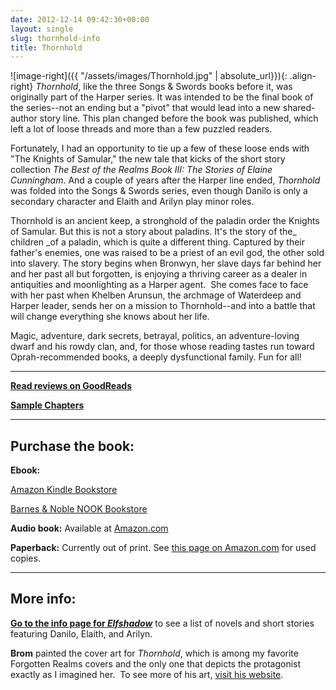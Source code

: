 ```yaml
---
date: 2012-12-14 09:42:30+00:00
layout: single
slug: thornhold-info
title: Thornhold
---
```


![image-right]({{ "/assets/images/Thornhold.jpg" | absolute_url}}){: .align-right} _Thornhold_, like the three Songs & Swords books before it, was originally part of the Harper series. It was intended to be the final book of the series--not an ending but a "pivot" that would lead into a new shared-author story line. This plan changed before the book was published, which left a lot of loose threads and more than a few puzzled readers.

Fortunately, I had an opportunity to tie up a few of these loose ends with "The Knights of Samular," the new tale that kicks of the short story collection _The Best of the Realms Book III: The Stories of Elaine Cunningham_. And a couple of years after the Harper line ended, _Thornhold_ was folded into the Songs & Swords series, even though Danilo is only a secondary character and Elaith and Arilyn play minor roles.

Thornhold is an ancient keep, a stronghold of the paladin order the Knights of Samular. But this is not a story about paladins. It's the story of the_ children _of a paladin, which is quite a different thing. Captured by their father's enemies, one was raised to be a priest of an evil god, the other sold into slavery. The story begins when Bronwyn, her slave days far behind her and her past all but forgotten, is enjoying a thriving career as a dealer in antiquities and moonlighting as a Harper agent.  She comes face to face with her past when Khelben Arunsun, the archmage of Waterdeep and Harper leader, sends her on a mission to Thornhold--and into a battle that will change everything she knows about her life.

Magic, adventure, dark secrets, betrayal, politics, an adventure-loving dwarf and his rowdy clan, and, for those whose reading tastes run toward Oprah-recommended books, a deeply dysfunctional family. Fun for all!

***

**[Read reviews on GoodReads](http://www.goodreads.com/book/show/19858.Thornhold)**

**[Sample Chapters](http://books.google.com/books?id=Q59PG9FEw_cC&printsec=frontcover&source=gbs_ge_summary_r&cad=0#v=onepage&q&f=false)**

***

## Purchase the book:

**Ebook:**

[Amazon Kindle Bookstore](http://www.amazon.com/gp/product/B005UFN4RQ/ref=pd_lpo_k2_dp_sr_1?pf_rd_p=486539851&pf_rd_s=lpo-top-stripe-1&pf_rd_t=201&pf_rd_i=B008FDJP78&pf_rd_m=ATVPDKIKX0DER&pf_rd_r=1JSP6X7HEDZDRS8V5N23)

[Barnes & Noble NOOK Bookstore](http://www.barnesandnoble.com/w/forgotten-realms-elaine-cunningham/1103164952?ean=9780786961924)

**Audio book:** Available at [Amazon.com](ttp://www.amazon.com/Thornhold-Forgotten-Realms-Songs-Swords/dp/B00B9P344E/ref=sr_1_16?s=digital-text&ie=UTF8&qid=1360071941&sr=1-16&keywords=elaine+cunningham)

**Paperback:** Currently out of print. See [this page on Amazon.com](http://www.amazon.com/THORNHOLD-Forgotten-Realms-The-Harpers/dp/0786911778/ref=tmm_mmp_title_0) for used copies.

***

## More info:

**[Go to the info page for _Elfshadow_](http://www.elainecunningham.com/elfshadow-info)** to see a list of novels and short stories featuring Danilo, Elaith, and Arilyn.

**Brom** painted the cover art for _Thornhold_, which is among my favorite Forgotten Realms covers and the only one that depicts the protagonist exactly as I imagined her.  To see more of his art, [visit his website](http://www.bromart.com).
